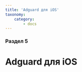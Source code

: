 ```yaml
---
title: 'Adguard для iOS'
taxonomy:
    category:
        - docs
---
```


### Раздел 5

# Adguard для iOS